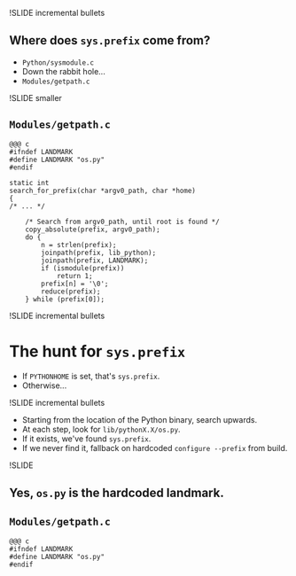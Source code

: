 !SLIDE incremental bullets

## Where does `sys.prefix` come from? ##

* `Python/sysmodule.c`
* Down the rabbit hole...
* `Modules/getpath.c`

!SLIDE smaller

## `Modules/getpath.c` ##

    @@@ c
    #ifndef LANDMARK
    #define LANDMARK "os.py"
    #endif

    static int
    search_for_prefix(char *argv0_path, char *home)
    {
    /* ... */

        /* Search from argv0_path, until root is found */
        copy_absolute(prefix, argv0_path);
        do {
            n = strlen(prefix);
            joinpath(prefix, lib_python);
            joinpath(prefix, LANDMARK);
            if (ismodule(prefix))
                return 1;
            prefix[n] = '\0';
            reduce(prefix);
        } while (prefix[0]);

!SLIDE incremental bullets

# The hunt for `sys.prefix` #

* If `PYTHONHOME` is set, that's `sys.prefix`.
* Otherwise...

!SLIDE incremental bullets

* Starting from the location of the Python binary, search upwards.
* At each step, look for `lib/pythonX.X/os.py`.
* If it exists, we've found `sys.prefix`.
* If we never find it, fallback on hardcoded `configure --prefix` from build.

!SLIDE

## Yes, `os.py` is the hardcoded landmark. ##

## `Modules/getpath.c` ##

    @@@ c
    #ifndef LANDMARK
    #define LANDMARK "os.py"
    #endif
